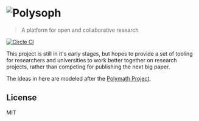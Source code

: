 # ![Polysoph](https://cloud.githubusercontent.com/assets/303731/11172168/2005038a-8bd0-11e5-9b27-1143039447f7.png)

> A platform for open and collaborative research

[![Circle CI](https://circleci.com/gh/polysoph/polysoph.svg?style=svg)](https://circleci.com/gh/polysoph/polysoph)

This project is still in it's early stages, but hopes to provide a set of tooling for researchers and universities to work better together on research projects, rather than competing for publishing the next big paper.

The ideas in here are modeled after the [Polymath Project](http://polymathprojects.org/).

## License

MIT
